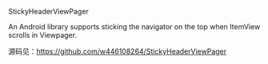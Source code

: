 StickyHeaderViewPager

An Android library supports sticking the navigator on the top when ItemView scrolls in Viewpager.

源码见：https://github.com/w446108264/StickyHeaderViewPager